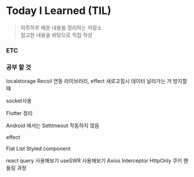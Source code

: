# Today I Learned (TIL)

> 하루하루 배운 내용을 정리하는 저장소  
> 참고한 내용을 바탕으로 직접 작성

### ETC

### 공부 할 것

localstorage Recoil 연동 라이브러리, effect 새로고침시 데이터 날라가는 거 방지할떄

socket사용

Flutter 정리

Android 에서는 Settimeout 작동하지 않음

effect

Flat List Styled component

react query 사용해보기
useSWR 사용해보기
Axios Interceptor
HttpOnly 쿠키 핸들링 과정
